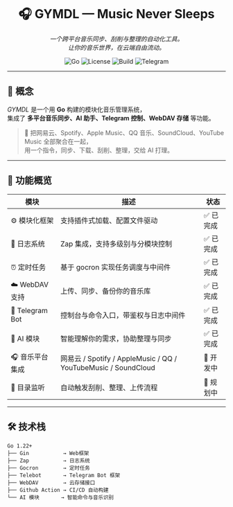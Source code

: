 <div align="center">

# 🎧 GYMDL — Music Never Sleeps

_一个跨平台音乐同步、刮削与整理的自动化工具。  
让你的音乐世界，在云端自由流动。_

![Go](https://img.shields.io/badge/Go-1.22+-00ADD8?logo=go)
![License](https://img.shields.io/badge/license-MIT-green)
![Build](https://img.shields.io/github/actions/workflow/status/yourname/cookiesync/build.yml?logo=github)
![Telegram](https://img.shields.io/badge/telegram-bot-blue?logo=telegram)

</div>

---

## 🧠 概念

*GYMDL* 是一个用 **Go** 构建的模块化音乐管理系统，  
集成了 **多平台音乐同步、AI 助手、Telegram 控制、WebDAV 存储** 等功能。

> 🎵 把网易云、Spotify、Apple Music、QQ 音乐、SoundCloud、YouTube Music 全部聚合在一起，  
> 用一个指令，同步、下载、刮削、整理，交给 AI 打理。

---

## 🧩 功能概览

| 模块 | 描述 | 状态 |
|------|------|------|
| ⚙️ 模块化框架 | 支持插件式加载、配置文件驱动 | ✅ 已完成 |
| 🧾 日志系统 | Zap 集成，支持多级别与分模块控制 | ✅ 已完成 |
| ⏰ 定时任务 | 基于 gocron 实现任务调度与中间件 | ✅ 已完成 |
| ☁️ WebDAV 支持 | 上传、同步、备份你的音乐库 | ✅ 已完成 |
| 🤖 Telegram Bot | 控制台与命令入口，带鉴权与日志中间件 | ✅ 已完成 |
| 🧠 AI 模块 | 智能理解你的需求，协助整理与同步 | ✅ 已完成 |
| 🎧 音乐平台集成 | 网易云 / Spotify / AppleMusic / QQ / YouTubeMusic / SoundCloud | 🚧 开发中 |
| 🔄 目录监听 | 自动触发刮削、整理、上传流程 | 🚧 规划中 |

---

## 🛠️ 技术栈

```text
Go 1.22+
├── Gin           → Web框架
├── Zap           → 日志系统
├── Gocron        → 定时任务
├── Telebot       → Telegram Bot 框架
├── WebDAV        → 云存储接口
├── Github Action → CI/CD 自动构建
└── AI 模块       → 智能命令与音乐识别
